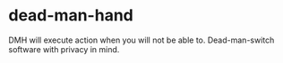 # dead-man-hand
DMH will execute action when you will not be able to. Dead-man-switch software with privacy in mind.
